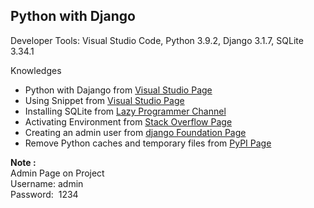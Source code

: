 ## Python with Django
Developer Tools: Visual Studio Code, Python 3.9.2, Django 3.1.7, SQLite 3.34.1

Knowledges
- Python with Dajango from [Visual Studio Page](https://code.visualstudio.com/docs/python/tutorial-django)
- Using Snippet from [Visual Studio Page](https://code.visualstudio.com/docs/editor/userdefinedsnippets)
- Installing SQLite from [Lazy Programmer Channel](https://www.youtube.com/watch?v=w7-oOIRIhiQ)
- Activating Environment from [Stack Overflow Page](https://stackoverflow.com/questions/39934906/installed-virtualenv-and-activating-virtualenv-doesnt-work/39936492)
- Creating an admin user from [django Foundation Page](https://docs.djangoproject.com/en/1.8/intro/tutorial02/)
- Remove Python caches and temporary files from [PyPI Page](https://pypi.org/project/cleanpy/)

**Note :**  
Admin Page on Project  
Username: admin  
Password: &nbsp;1234
